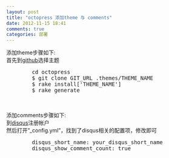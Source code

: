 ```yaml
---
layout: post
title: "octopress 添加theme 与 comments"
date: 2012-11-15 18:41
comments: true
categories: 部署
---
```

<p>
    添加theme步骤如下: <br />
    首先到<a href='https://github.com/imathis/octopress/wiki/3rd-Party-Octopress-Themes'>github</a>选择主题<br />
    <pre>
        cd octopress
        $ git clone GIT_URL .themes/THEME_NAME
        $ rake install['THEME_NAME']
        $ rake generate
    </pre>
    <br />
    添加comments步骤如下: <br />
    到<a href="http://disqus.com/">disqus</a>注册帐户<br />
    然后打开”_config.yml”，找到了disqus相关的配置项，修改即可<br />
    <pre>
        disqus_short_name: your_disqus_short_name
        disqus_show_comment_count: true
    </pre>
</p>
